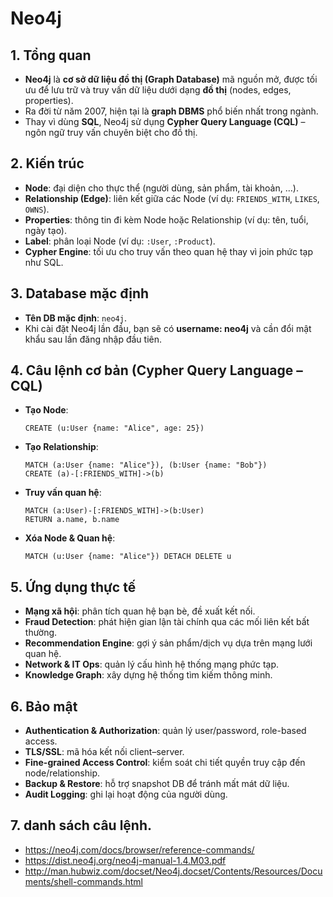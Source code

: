 # Neo4j

## 1. Tổng quan

* **Neo4j** là **cơ sở dữ liệu đồ thị (Graph Database)** mã nguồn mở, được tối ưu để lưu trữ và truy vấn dữ liệu dưới dạng **đồ thị** (nodes, edges, properties).
* Ra đời từ năm 2007, hiện tại là **graph DBMS** phổ biến nhất trong ngành.
* Thay vì dùng **SQL**, Neo4j sử dụng **Cypher Query Language (CQL)** – ngôn ngữ truy vấn chuyên biệt cho đồ thị.
## 2. Kiến trúc

* **Node**: đại diện cho thực thể (người dùng, sản phẩm, tài khoản, …).
* **Relationship (Edge)**: liên kết giữa các Node (ví dụ: `FRIENDS_WITH`, `LIKES`, `OWNS`).
* **Properties**: thông tin đi kèm Node hoặc Relationship (ví dụ: tên, tuổi, ngày tạo).
* **Label**: phân loại Node (ví dụ: `:User`, `:Product`).
* **Cypher Engine**: tối ưu cho truy vấn theo quan hệ thay vì join phức tạp như SQL.

## 3. Database mặc định

* **Tên DB mặc định**: `neo4j`.
* Khi cài đặt Neo4j lần đầu, bạn sẽ có **username: neo4j** và cần đổi mật khẩu sau lần đăng nhập đầu tiên.

## 4. Câu lệnh cơ bản (Cypher Query Language – CQL)

* **Tạo Node**:

  ```cypher
  CREATE (u:User {name: "Alice", age: 25})
  ```

* **Tạo Relationship**:

  ```cypher
  MATCH (a:User {name: "Alice"}), (b:User {name: "Bob"})
  CREATE (a)-[:FRIENDS_WITH]->(b)
  ```

* **Truy vấn quan hệ**:

  ```cypher
  MATCH (a:User)-[:FRIENDS_WITH]->(b:User)
  RETURN a.name, b.name
  ```

* **Xóa Node & Quan hệ**:

  ```cypher
  MATCH (u:User {name: "Alice"}) DETACH DELETE u
  ```
## 5. Ứng dụng thực tế

* **Mạng xã hội**: phân tích quan hệ bạn bè, đề xuất kết nối.
* **Fraud Detection**: phát hiện gian lận tài chính qua các mối liên kết bất thường.
* **Recommendation Engine**: gợi ý sản phẩm/dịch vụ dựa trên mạng lưới quan hệ.
* **Network & IT Ops**: quản lý cấu hình hệ thống mạng phức tạp.
* **Knowledge Graph**: xây dựng hệ thống tìm kiếm thông minh.
## 6. Bảo mật

* **Authentication & Authorization**: quản lý user/password, role-based access.
* **TLS/SSL**: mã hóa kết nối client–server.
* **Fine-grained Access Control**: kiểm soát chi tiết quyền truy cập đến node/relationship.
* **Backup & Restore**: hỗ trợ snapshot DB để tránh mất mát dữ liệu.
* **Audit Logging**: ghi lại hoạt động của người dùng.
## 7. danh sách câu lệnh.
- https://neo4j.com/docs/browser/reference-commands/
- https://dist.neo4j.org/neo4j-manual-1.4.M03.pdf
- http://man.hubwiz.com/docset/Neo4j.docset/Contents/Resources/Documents/shell-commands.html
